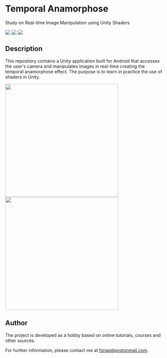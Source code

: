 # Temporal Anamorphose
Study on Real-time Image Manipulation using Unity Shaders

![](https://img.shields.io/badge/Maintained-No-red)
![](https://img.shields.io/badge/Made%20With-Unity-lightgrey)
![](https://img.shields.io/badge/License-MIT-lightgrey)

## Description

This repository contains a Unity application built for Android that accesses the user's camera and manipulates images in real-time creating the temporal anamorphose effect.
The purpose is to learn in practice the use of shaders in Unity.

<p float="left">
  <img src="https://github.com/FilipePires98/TemporalAnamorphose/blob/main/top-down.gif" width="360px">
  <img src="https://github.com/FilipePires98/TemporalAnamorphose/blob/main/left-right.gif" width="360px">
</p>

## Author

The project is developed as a hobby based on online tutorials, courses and other sources.

For further information, please contact me at fsnap@protonmail.com.
